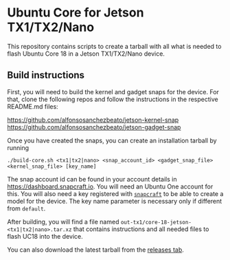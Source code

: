# Ubuntu Core for Jetson TX1/TX2/Nano

This repository contains scripts to create a tarball with all what is
needed to flash Ubuntu Core 18 in a Jetson TX1/TX2/Nano device.

## Build instructions

First, you will need to build the kernel and gadget snaps for the
device.  For that, clone the following repos and follow the
instructions in the respective README.md files:

<https://github.com/alfonsosanchezbeato/jetson-kernel-snap>  
<https://github.com/alfonsosanchezbeato/jetson-gadget-snap>

Once you have created the snaps, you can create an installation tarball
by running

`./build-core.sh <tx1|tx2|nano> <snap_account_id> <gadget_snap_file> <kernel_snap_file> [key_name]`

The snap account id can be found in your account details in
<https://dashboard.snapcraft.io>. You will need an Ubuntu One account
for this. You will also need a key registered with
[`snapcraft`](https://docs.snapcraft.io/snapcraft-overview/8940) to be
able to create a model for the device. The key name parameter is
necessary only if different from `default`.

After building, you will find a file named
`out-tx1/core-18-jetson-<tx1|tx2|nano>.tar.xz` that contains instructions and all
needed files to flash UC18 into the device.

You can also download the latest tarball from the [releases tab](
https://github.com/alfonsosanchezbeato/jetson-ubuntu-core/releases).
